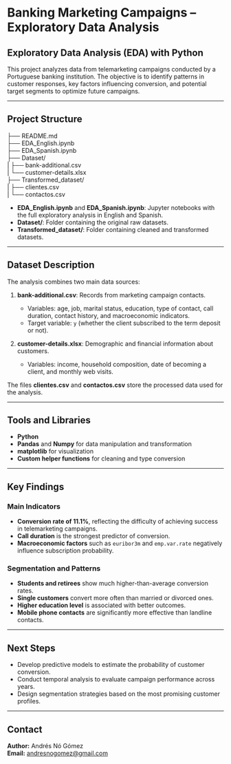 # Banking Marketing Campaigns – Exploratory Data Analysis  

## Exploratory Data Analysis (EDA) with Python  

This project analyzes data from telemarketing campaigns conducted by a Portuguese banking institution. The objective is to identify patterns in customer responses, key factors influencing conversion, and potential target segments to optimize future campaigns.  

---

## Project Structure  


├── README.md  
├── EDA_English.ipynb  
├── EDA_Spanish.ipynb  
├── Dataset/  
|   ├── bank-additional.csv  
|   └── customer-details.xlsx  
├── Transformed_dataset/  
|   ├── clientes.csv  
|   └── contactos.csv    

- **EDA_English.ipynb** and **EDA_Spanish.ipynb**: Jupyter notebooks with the full exploratory analysis in English and Spanish.  
- **Dataset/**: Folder containing the original raw datasets.  
- **Transformed_dataset/**: Folder containing cleaned and transformed datasets.   

---

## Dataset Description  

The analysis combines two main data sources:  

1. **bank-additional.csv**: Records from marketing campaign contacts.  
   - Variables: age, job, marital status, education, type of contact, call duration, contact history, and macroeconomic indicators.  
   - Target variable: `y` (whether the client subscribed to the term deposit or not).  

2. **customer-details.xlsx**: Demographic and financial information about customers.  
   - Variables: income, household composition, date of becoming a client, and monthly web visits.  

The files **clientes.csv** and **contactos.csv** store the processed data used for the analysis.  

---

## Tools and Libraries  

- **Python**  
- **Pandas** and **Numpy** for data manipulation and transformation  
- **matplotlib** for visualization  
- **Custom helper functions** for cleaning and type conversion  

---

## Key Findings  

### Main Indicators  
- **Conversion rate of 11.1%**, reflecting the difficulty of achieving success in telemarketing campaigns.  
- **Call duration** is the strongest predictor of conversion.  
- **Macroeconomic factors** such as `euribor3m` and `emp.var.rate` negatively influence subscription probability.  

### Segmentation and Patterns  
- **Students and retirees** show much higher-than-average conversion rates.  
- **Single customers** convert more often than married or divorced ones.  
- **Higher education level** is associated with better outcomes.  
- **Mobile phone contacts** are significantly more effective than landline contacts.  

---

## Next Steps  

- Develop predictive models to estimate the probability of customer conversion.  
- Conduct temporal analysis to evaluate campaign performance across years.  
- Design segmentation strategies based on the most promising customer profiles.  

---

## Contact  

**Author:** Andrés Nó Gómez  
**Email:** andresnogomez@gmail.com  

